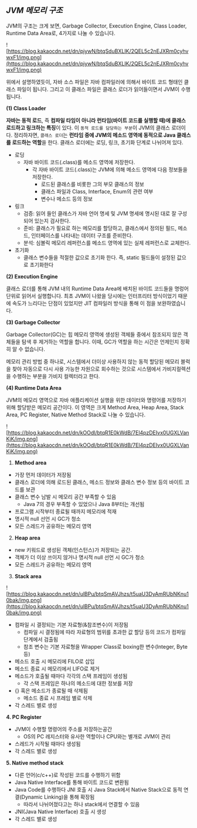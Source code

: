 ## *JVM 메모리 구조*

JVM의 구조는 크게 보면, Garbage Collector, Execution Engine, Class Loader, Runtime Data Area로, 4가지로 나눌 수 있습니다.

![https://blog.kakaocdn.net/dn/pjywN/btqSduBXLIK/2QEL5c2nEJXRm0cyhvwxF1/img.png](https://blog.kakaocdn.net/dn/pjywN/btqSduBXLIK/2QEL5c2nEJXRm0cyhvwxF1/img.png)

위에서 설명하였듯이, 자바 소스 파일은 자바 컴파일러에 의해서 바이트 코드 형태인 클래스 파일이 됩니다. 그리고 이 클래스 파일은 클래스 로더가 읽어들이면서 JVM이 수행됩니다.

**(1) Class Loader**

**자바는 동적 로드**, 즉 **컴파일 타임이 아니라 런타임(바이트 코드를 실행할 때)에 클래스 로드하고 링크하는 특징**이 있다. 이 `동적 로드를 담당하는 부분`이 JVM의 클래스 로더이다. 정리하자면, `클래스 로더`는 **런타임 중에 JVM의 메소드 영역에 동적으로 Java 클래스를 로드하는 역할**을 한다. 클래스 로더에는 로딩, 링크, 초기화 단계로 나뉘어져 있다.

- 로딩
    - 자바 바이트 코드(.class)를 메소드 영역에 저장한다.
        - 각 자바 바이트 코드(.class)는 JVM에 의해 메소드 영역에 다음 정보들을 저장한다.
            - 로드된 클래스를 비롯한 그의 부모 클래스의 정보
            - 클래스 파일과 Class, Interface, Enum의 관련 여부
            - 변수나 메소드 등의 정보
- 링크
    - 검증: 읽어 들인 클래스가 자바 언어 명세 및 JVM 명세에 명시된 대로 잘 구성되어 있는지 검사한다.
    - 준비: 클래스가 필요로 하는 메모리를 할당하고, 클래스에서 정의된 필드, 메소드, 인터페이스를 나타내는 데이터 구조를 준비한다.
    - 분석: 심볼릭 메모리 레퍼런스를 메소드 영역에 있는 실제 레퍼런스로 교체한다.
- 초기화
    - 클래스 변수들을 적절한 값으로 초기화 한다. 즉, static 필드들이 설정된 값으로 초기화한다

**(2) Execution Engine**

클래스 로더를 통해 JVM 내의 Runtime Data Area에 배치된 바이트 코드들을 명렁어 단위로 읽어서 실행합니다. 
최초 JVM이 나왔을 당시에는 인터프리터 방식이었기 때문에 속도가 느리다는 단점이 있었지만 JIT 컴파일러 방식을 통해 이 점을 보완하였습니다. 

**(3) Garbage Collector**

Garbage Collector(GC)는 힙 메모리 영역에 생성된 객체들 중에서 참조되지 않은 객체들을 탐색 후 제거하는 역할을 합니다. 이때, GC가 역할을 하는 시간은 언제인지 정확히 알 수 없습니다.

메모리 관리 방법 중 하나로, 시스템에서 더이상 사용하지 않는 동적 할당된 메모리 블럭을 찾아 자동으로 다시 사용 가능한 자원으로 회수하는 것으로 시스템에서 가비지컬렉션을 수행하는 부분을 가비지 컬렉터라고 한다.

**(4) Runtime Data Area**

JVM의 메모리 영역으로 자바 애플리케이션 실행을 위한 데이터와 명령어를 저장하기 위해 할당받은 메모리 공간이다. 이 영역은 크게 Method Area, Heap Area, Stack Area, PC Register, Native Method Stack로 나눌 수 있습니다.

![https://blog.kakaocdn.net/dn/kOOdl/btqR1E0kWdB/7El4pzDEIvx0UGXLVanKjK/img.png](https://blog.kakaocdn.net/dn/kOOdl/btqR1E0kWdB/7El4pzDEIvx0UGXLVanKjK/img.png)

1. **Method area**
- 가장 먼저 데이터가 저장됨
- 클래스 로더에 의해 로드된 클래스, 메소드 정보와 클래스 변수 정보 등의 바이트 코드를 보관
- 클래스 변수 남발 시 메모리 공간 부족할 수 있음
    - Java 7의 경우 부족할 수 있었으나 Java 8부터는 개선됨
- 프로그램 시작부터 종료될 때까지 메모리에 적재
- 명시적 null 선언 시 GC가 청소
- 모든 스레드가 공유하는 메모리 영역
2. **Heap area**
- new 키워드로 생성된 객체(인스턴스)가 저장되는 공간.
- 객체가 더 이상 쓰이지 않거나 명시적 null 선언 시 GC가 청소
- 모든 스레드가 공유하는 메모리 영역
3. **Stack area**

![https://blog.kakaocdn.net/dn/ulBPu/btqSmAVJhzs/t5uaU3DyAmRUbNKnu10bak/img.png](https://blog.kakaocdn.net/dn/ulBPu/btqSmAVJhzs/t5uaU3DyAmRUbNKnu10bak/img.png)

- 컴파일 시 결정되는 기본 자료형(&참조변수)이 저장됨
    - 컴파일 시 결정됨에 따라 자료형의 범위를 초과한 값 할당 등의 코드가 컴파일 단계에서 검출됨
    - 참조 변수는 기본 자료형을 Wrapper Class로 boxing한 변수(Integer, Byte 등)
- 메소드 호출 시 메모리에 FILO로 삽입
- 메소드 종료 시 메모리에서 LIFO로 제거
- 메소드가 호출될 때마다 각각의 스택 프레임이 생성됨
    - 각 스택 프레임은 하나의 메소드에 대한 정보를 저장
- {} 혹은 메소드가 종료될 때 삭제됨
    - 메소드 종료 시 프레임 별로 삭제
- 각 스레드 별로 생성

**4. PC Register**

- JVM이 수행할 명령어의 주소를 저장하는공간
    - OS의 PC 레지스터와 유사한 역할이나 CPU와는 별개로 JVM이 관리
- 스레드가 시작될 때마다 생성됨
- 각 스레드 별로 생성

**5. Native method stack**

- 다른 언어(c/c++)로 작성된 코드를 수행하기 위함
- Java Native Interface를 통해 바이트 코드로 변환됨
- Java Code를 수행하다 JNI 호출 시 Java Stack에서 Native Stack으로 동적 연결(Dynamic Linking)을 통해 확장됨
    - 따라서 나뉘어졌다고는 하나 stack에서 연결할 수 있음
- JNI(Java Native Interface) 호출 시 생성
- 각 스레드 별로 생성
